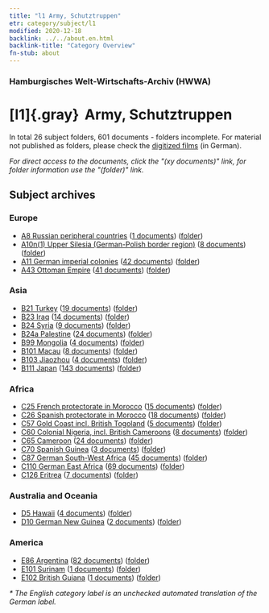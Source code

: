 ```yaml
---
title: "l1 Army, Schutztruppen"
etr: category/subject/l1
modified: 2020-12-18
backlink: ../../about.en.html
backlink-title: "Category Overview"
fn-stub: about
---
```


### Hamburgisches Welt-Wirtschafts-Archiv (HWWA)
# [l1]{.gray}&#8201; Army, Schutztruppen&#160; 





In total 26 subject folders, 601 documents - folders incomplete.
For material not published as folders, please check the [digitized films](/film/h1_sh) (in German).

_For direct access to the documents, click the "(xy documents)" link, for folder information use the "(folder)" link._

## Subject archives



### Europe

- [A8 Russian peripheral countries](../../../geo/about.en.html#A8) (<a href="https://dfg-viewer.de/show/?tx_dlf[id]=https://pm20.zbw.eu/mets/sh/1409xx/140904/1447xx/144763/public.mets.en.xml" target="_blank">1 documents</a>) ([folder](http://purl.org/pressemappe20/folder/sh/140904,144763))
- [A10n(1) Upper Silesia (German-Polish border region)](../../../geo/about.en.html#A10n(1)) (<a href="https://dfg-viewer.de/show/?tx_dlf[id]=https://pm20.zbw.eu/mets/sh/1409xx/140948/1447xx/144763/public.mets.en.xml" target="_blank">8 documents</a>) ([folder](http://purl.org/pressemappe20/folder/sh/140948,144763))
- [A11 German imperial colonies](../../../geo/about.en.html#A11) (<a href="https://dfg-viewer.de/show/?tx_dlf[id]=https://pm20.zbw.eu/mets/sh/1409xx/140960/1447xx/144763/public.mets.en.xml" target="_blank">42 documents</a>) ([folder](http://purl.org/pressemappe20/folder/sh/140960,144763))
- [A43 Ottoman Empire](../../../geo/about.en.html#A43) (<a href="https://dfg-viewer.de/show/?tx_dlf[id]=https://pm20.zbw.eu/mets/sh/1410xx/141034/1447xx/144763/public.mets.en.xml" target="_blank">41 documents</a>) ([folder](http://purl.org/pressemappe20/folder/sh/141034,144763))

### Asia

- [B21 Turkey](../../../geo/about.en.html#B21) (<a href="https://dfg-viewer.de/show/?tx_dlf[id]=https://pm20.zbw.eu/mets/sh/1411xx/141111/1447xx/144763/public.mets.en.xml" target="_blank">19 documents</a>) ([folder](http://purl.org/pressemappe20/folder/sh/141111,144763))
- [B23 Iraq](../../../geo/about.en.html#B23) (<a href="https://dfg-viewer.de/show/?tx_dlf[id]=https://pm20.zbw.eu/mets/sh/1411xx/141113/1447xx/144763/public.mets.en.xml" target="_blank">14 documents</a>) ([folder](http://purl.org/pressemappe20/folder/sh/141113,144763))
- [B24 Syria](../../../geo/about.en.html#B24) (<a href="https://dfg-viewer.de/show/?tx_dlf[id]=https://pm20.zbw.eu/mets/sh/1411xx/141114/1447xx/144763/public.mets.en.xml" target="_blank">9 documents</a>) ([folder](http://purl.org/pressemappe20/folder/sh/141114,144763))
- [B24a Palestine](../../../geo/about.en.html#B24a) (<a href="https://dfg-viewer.de/show/?tx_dlf[id]=https://pm20.zbw.eu/mets/sh/1411xx/141115/1447xx/144763/public.mets.en.xml" target="_blank">24 documents</a>) ([folder](http://purl.org/pressemappe20/folder/sh/141115,144763))
- [B99 Mongolia](../../../geo/about.en.html#B99) (<a href="https://dfg-viewer.de/show/?tx_dlf[id]=https://pm20.zbw.eu/mets/sh/1412xx/141261/1447xx/144763/public.mets.en.xml" target="_blank">4 documents</a>) ([folder](http://purl.org/pressemappe20/folder/sh/141261,144763))
- [B101 Macau](../../../geo/about.en.html#B101) (<a href="https://dfg-viewer.de/show/?tx_dlf[id]=https://pm20.zbw.eu/mets/sh/1412xx/141267/1447xx/144763/public.mets.en.xml" target="_blank">8 documents</a>) ([folder](http://purl.org/pressemappe20/folder/sh/141267,144763))
- [B103 Jiaozhou](../../../geo/about.en.html#B103) (<a href="https://dfg-viewer.de/show/?tx_dlf[id]=https://pm20.zbw.eu/mets/sh/1261xx/126163/1447xx/144763/public.mets.en.xml" target="_blank">4 documents</a>) ([folder](http://purl.org/pressemappe20/folder/sh/126163,144763))
- [B111 Japan](../../../geo/about.en.html#B111) (<a href="https://dfg-viewer.de/show/?tx_dlf[id]=https://pm20.zbw.eu/mets/sh/1412xx/141272/1447xx/144763/public.mets.en.xml" target="_blank">143 documents</a>) ([folder](http://purl.org/pressemappe20/folder/sh/141272,144763))

### Africa

- [C25 French protectorate in Morocco](../../../geo/about.en.html#C25) (<a href="https://dfg-viewer.de/show/?tx_dlf[id]=https://pm20.zbw.eu/mets/sh/1413xx/141358/1447xx/144763/public.mets.en.xml" target="_blank">15 documents</a>) ([folder](http://purl.org/pressemappe20/folder/sh/141358,144763))
- [C26 Spanish protectorate in Morocco](../../../geo/about.en.html#C26) (<a href="https://dfg-viewer.de/show/?tx_dlf[id]=https://pm20.zbw.eu/mets/sh/1413xx/141359/1447xx/144763/public.mets.en.xml" target="_blank">18 documents</a>) ([folder](http://purl.org/pressemappe20/folder/sh/141359,144763))
- [C57 Gold Coast incl. British Togoland](../../../geo/about.en.html#C57) (<a href="https://dfg-viewer.de/show/?tx_dlf[id]=https://pm20.zbw.eu/mets/sh/1414xx/141406/1447xx/144763/public.mets.en.xml" target="_blank">5 documents</a>) ([folder](http://purl.org/pressemappe20/folder/sh/141406,144763))
- [C60 Colonial Nigeria, incl. British Cameroons](../../../geo/about.en.html#C60) (<a href="https://dfg-viewer.de/show/?tx_dlf[id]=https://pm20.zbw.eu/mets/sh/1414xx/141409/1447xx/144763/public.mets.en.xml" target="_blank">8 documents</a>) ([folder](http://purl.org/pressemappe20/folder/sh/141409,144763))
- [C65 Cameroon](../../../geo/about.en.html#C65) (<a href="https://dfg-viewer.de/show/?tx_dlf[id]=https://pm20.zbw.eu/mets/sh/1414xx/141410/1447xx/144763/public.mets.en.xml" target="_blank">24 documents</a>) ([folder](http://purl.org/pressemappe20/folder/sh/141410,144763))
- [C70 Spanish Guinea](../../../geo/about.en.html#C70) (<a href="https://dfg-viewer.de/show/?tx_dlf[id]=https://pm20.zbw.eu/mets/sh/1414xx/141412/1447xx/144763/public.mets.en.xml" target="_blank">3 documents</a>) ([folder](http://purl.org/pressemappe20/folder/sh/141412,144763))
- [C87 German South-West Africa](../../../geo/about.en.html#C87) (<a href="https://dfg-viewer.de/show/?tx_dlf[id]=https://pm20.zbw.eu/mets/sh/1414xx/141450/1447xx/144763/public.mets.en.xml" target="_blank">45 documents</a>) ([folder](http://purl.org/pressemappe20/folder/sh/141450,144763))
- [C110 German East Africa](../../../geo/about.en.html#C110) (<a href="https://dfg-viewer.de/show/?tx_dlf[id]=https://pm20.zbw.eu/mets/sh/1414xx/141471/1447xx/144763/public.mets.en.xml" target="_blank">69 documents</a>) ([folder](http://purl.org/pressemappe20/folder/sh/141471,144763))
- [C126 Eritrea](../../../geo/about.en.html#C126) (<a href="https://dfg-viewer.de/show/?tx_dlf[id]=https://pm20.zbw.eu/mets/sh/1414xx/141483/1447xx/144763/public.mets.en.xml" target="_blank">7 documents</a>) ([folder](http://purl.org/pressemappe20/folder/sh/141483,144763))

### Australia and Oceania

- [D5 Hawaii](../../../geo/about.en.html#D5) (<a href="https://dfg-viewer.de/show/?tx_dlf[id]=https://pm20.zbw.eu/mets/sh/1415xx/141595/1447xx/144763/public.mets.en.xml" target="_blank">4 documents</a>) ([folder](http://purl.org/pressemappe20/folder/sh/141595,144763))
- [D10 German New Guinea](../../../geo/about.en.html#D10) (<a href="https://dfg-viewer.de/show/?tx_dlf[id]=https://pm20.zbw.eu/mets/sh/1416xx/141601/1447xx/144763/public.mets.en.xml" target="_blank">2 documents</a>) ([folder](http://purl.org/pressemappe20/folder/sh/141601,144763))

### America

- [E86 Argentina](../../../geo/about.en.html#E86) (<a href="https://dfg-viewer.de/show/?tx_dlf[id]=https://pm20.zbw.eu/mets/sh/1416xx/141692/1447xx/144763/public.mets.en.xml" target="_blank">82 documents</a>) ([folder](http://purl.org/pressemappe20/folder/sh/141692,144763))
- [E101 Surinam](../../../geo/about.en.html#E101) (<a href="https://dfg-viewer.de/show/?tx_dlf[id]=https://pm20.zbw.eu/mets/sh/1416xx/141699/1447xx/144763/public.mets.en.xml" target="_blank">1 documents</a>) ([folder](http://purl.org/pressemappe20/folder/sh/141699,144763))
- [E102 British Guiana](../../../geo/about.en.html#E102) (<a href="https://dfg-viewer.de/show/?tx_dlf[id]=https://pm20.zbw.eu/mets/sh/1417xx/141700/1447xx/144763/public.mets.en.xml" target="_blank">1 documents</a>) ([folder](http://purl.org/pressemappe20/folder/sh/141700,144763))


_* The English category label is an unchecked automated translation of the German label._

